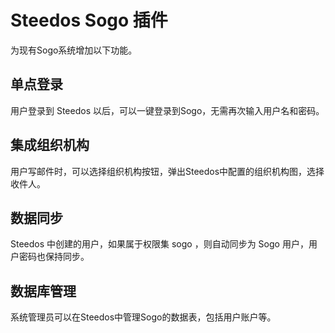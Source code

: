 # Steedos Sogo 插件

为现有Sogo系统增加以下功能。

## 单点登录

用户登录到 Steedos 以后，可以一键登录到Sogo，无需再次输入用户名和密码。

## 集成组织机构

用户写邮件时，可以选择组织机构按钮，弹出Steedos中配置的组织机构图，选择收件人。

## 数据同步

Steedos 中创建的用户，如果属于权限集 sogo ，则自动同步为 Sogo 用户，用户密码也保持同步。

## 数据库管理

系统管理员可以在Steedos中管理Sogo的数据表，包括用户账户等。
